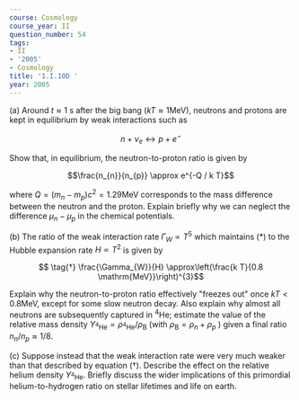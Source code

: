```yaml
---
course: Cosmology
course_year: II
question_number: 54
tags:
- II
- '2005'
- Cosmology
title: '1.I.10D '
year: 2005
---
```



(a) Around $t \approx 1 \mathrm{~s}$ after the big bang $(k T \approx 1 \mathrm{MeV})$, neutrons and protons are kept in equilibrium by weak interactions such as

$$
\tag{*}
n+\nu_{e} \leftrightarrow p+e^{-}
$$

Show that, in equilibrium, the neutron-to-proton ratio is given by

$$\frac{n_{n}}{n_{p}} \approx e^{-Q / k T}$$

where $Q=\left(m_{n}-m_{p}\right) c^{2}=1.29 \mathrm{MeV}$ corresponds to the mass difference between the neutron and the proton. Explain briefly why we can neglect the difference $\mu_{n}-\mu_{p}$ in the chemical potentials.

(b) The ratio of the weak interaction rate $\Gamma_{W} \propto T^{5}$ which maintains (*) to the Hubble expansion rate $H \propto T^{2}$ is given by

$$
\tag{†}
\frac{\Gamma_{W}}{H} \approx\left(\frac{k T}{0.8 \mathrm{MeV}}\right)^{3}$$

Explain why the neutron-to-proton ratio effectively "freezes out" once $k T<0.8 \mathrm{MeV}$, except for some slow neutron decay. Also explain why almost all neutrons are subsequently captured in ${ }^{4} \mathrm{He}$; estimate the value of the relative mass density $Y_{^{4} \mathrm{He}}=\rho_{^{4}\mathrm{He}} / \rho_{\mathrm{B}}$ (with $\rho_{\mathrm{B}}=\rho_{n}+\rho_{p}$ ) given a final ratio $n_{n} / n_{p} \approx 1 / 8$.

(c) Suppose instead that the weak interaction rate were very much weaker than that described by equation $(†)$. Describe the effect on the relative helium density $Y_{^{4} \mathrm{He}}$. Briefly discuss the wider implications of this primordial helium-to-hydrogen ratio on stellar lifetimes and life on earth.